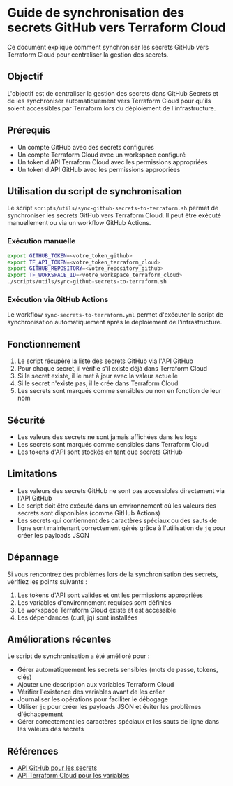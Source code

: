 # Guide de synchronisation des secrets GitHub vers Terraform Cloud

Ce document explique comment synchroniser les secrets GitHub vers Terraform Cloud pour centraliser la gestion des secrets.

## Objectif

L'objectif est de centraliser la gestion des secrets dans GitHub Secrets et de les synchroniser automatiquement vers Terraform Cloud pour qu'ils soient accessibles par Terraform lors du déploiement de l'infrastructure.

## Prérequis

- Un compte GitHub avec des secrets configurés
- Un compte Terraform Cloud avec un workspace configuré
- Un token d'API Terraform Cloud avec les permissions appropriées
- Un token d'API GitHub avec les permissions appropriées

## Utilisation du script de synchronisation

Le script `scripts/utils/sync-github-secrets-to-terraform.sh` permet de synchroniser les secrets GitHub vers Terraform Cloud. Il peut être exécuté manuellement ou via un workflow GitHub Actions.

### Exécution manuelle

```bash
export GITHUB_TOKEN=<votre_token_github>
export TF_API_TOKEN=<votre_token_terraform_cloud>
export GITHUB_REPOSITORY=<votre_repository_github>
export TF_WORKSPACE_ID=<votre_workspace_terraform_cloud>
./scripts/utils/sync-github-secrets-to-terraform.sh
```

### Exécution via GitHub Actions

Le workflow `sync-secrets-to-terraform.yml` permet d'exécuter le script de synchronisation automatiquement après le déploiement de l'infrastructure.

## Fonctionnement

1. Le script récupère la liste des secrets GitHub via l'API GitHub
2. Pour chaque secret, il vérifie s'il existe déjà dans Terraform Cloud
3. Si le secret existe, il le met à jour avec la valeur actuelle
4. Si le secret n'existe pas, il le crée dans Terraform Cloud
5. Les secrets sont marqués comme sensibles ou non en fonction de leur nom

## Sécurité

- Les valeurs des secrets ne sont jamais affichées dans les logs
- Les secrets sont marqués comme sensibles dans Terraform Cloud
- Les tokens d'API sont stockés en tant que secrets GitHub

## Limitations

- Les valeurs des secrets GitHub ne sont pas accessibles directement via l'API GitHub
- Le script doit être exécuté dans un environnement où les valeurs des secrets sont disponibles (comme GitHub Actions)
- Les secrets qui contiennent des caractères spéciaux ou des sauts de ligne sont maintenant correctement gérés grâce à l'utilisation de `jq` pour créer les payloads JSON

## Dépannage

Si vous rencontrez des problèmes lors de la synchronisation des secrets, vérifiez les points suivants :

1. Les tokens d'API sont valides et ont les permissions appropriées
2. Les variables d'environnement requises sont définies
3. Le workspace Terraform Cloud existe et est accessible
4. Les dépendances (curl, jq) sont installées

## Améliorations récentes

Le script de synchronisation a été amélioré pour :

- Gérer automatiquement les secrets sensibles (mots de passe, tokens, clés)
- Ajouter une description aux variables Terraform Cloud
- Vérifier l'existence des variables avant de les créer
- Journaliser les opérations pour faciliter le débogage
- Utiliser `jq` pour créer les payloads JSON et éviter les problèmes d'échappement
- Gérer correctement les caractères spéciaux et les sauts de ligne dans les valeurs des secrets

## Références

- [API GitHub pour les secrets](https://docs.github.com/en/rest/actions/secrets)
- [API Terraform Cloud pour les variables](https://developer.hashicorp.com/terraform/cloud-docs/api-docs/variables)
